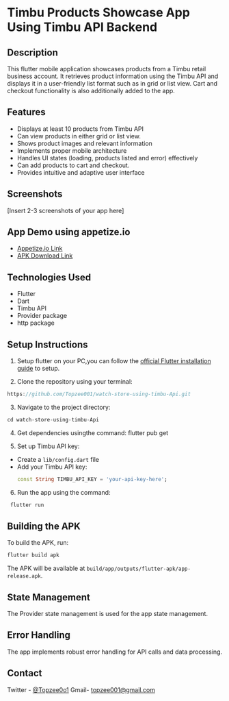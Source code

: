 # Timbu Products Showcase App Using Timbu API Backend

## Description

This flutter mobile application showcases products from a Timbu retail business account. It retrieves product information using the Timbu API and displays it in a user-friendly list format such as in grid or list view. Cart and checkout functionality is also additionally added to the app.

## Features

- Displays at least 10 products from Timbu API
- Can view products in either grid or list view.
- Shows product images and relevant information
- Implements proper mobile architecture
- Handles UI states (loading, products listed and error) effectively
- Can add products to cart and checkout.
- Provides intuitive and adaptive user interface

## Screenshots

[Insert 2-3 screenshots of your app here]

## App Demo using appetize.io

- [Appetize.io Link](https://appetize.io/your-app-link-here)
- [APK Download Link](https://your-apk-download-link-here)

## Technologies Used

- Flutter
- Dart
- Timbu API
- Provider package
- http package

## Setup Instructions

1. Setup flutter on your PC,you can  follow the [official Flutter installation guide](https://flutter.dev/docs/get-started/install) to setup.

2. Clone the repository using your terminal:
 ```dart
https://github.com/Topzee001/watch-store-using-timbu-Api.git
 ```
3. Navigate to the project directory:

```dart
cd watch-store-using-timbu-Api
  ```

4. Get dependencies usingthe command:
flutter pub get

5. Set up Timbu API key:
- Create a `lib/config.dart` file
- Add your Timbu API key:
  ```dart
  const String TIMBU_API_KEY = 'your-api-key-here';
  ```

6. Run the app using the command:
 ```dart
  flutter run
  ```

## Building the APK

To build the APK, run: 
 ```dart
 flutter build apk 
  ```


The APK will be available at `build/app/outputs/flutter-apk/app-release.apk`.

## State Management

The Provider state management is used for the app state management.

## Error Handling

The app implements robust error handling for API calls and data processing.

## Contact

Twitter - [@Topzee0o1](https://x.com/Topzee0o1?t=0mRrTquyK7ZrSDDzjwhHLw&s=03) 
Gmail- topzee001@gmail.com



